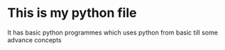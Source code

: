 # This is my python file 
It has basic python programmes which uses python from basic till some advance concepts 

